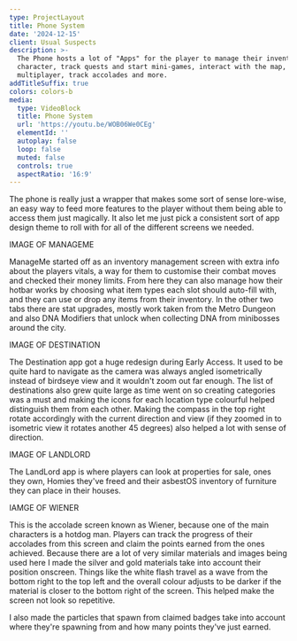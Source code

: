 ```yaml
---
type: ProjectLayout
title: Phone System
date: '2024-12-15'
client: Usual Suspects
description: >-
  The Phone hosts a lot of "Apps" for the player to manage their inventory and
  character, track quests and start mini-games, interact with the map, play
  multiplayer, track accolades and more.
addTitleSuffix: true
colors: colors-b
media:
  type: VideoBlock
  title: Phone System
  url: 'https://youtu.be/WOB06We0CEg'
  elementId: ''
  autoplay: false
  loop: false
  muted: false
  controls: true
  aspectRatio: '16:9'
---
```

The phone is really just a wrapper that makes some sort of sense lore-wise, an easy way to feed more features to the player without them being able to access them just magically. It also let me just pick a consistent sort of app design theme to roll with for all of the different screens we needed.

IMAGE OF MANAGEME

ManageMe started off as an inventory management screen with extra info about the players vitals, a way for them to customise their combat moves and checked their money limits. From here they can also manage how their hotbar works by choosing what item types each slot should auto-fill with, and they can use or drop any items from their inventory. In the other two tabs there are stat upgrades, mostly work taken from the Metro Dungeon and also DNA Modifiers that unlock when collecting DNA from minibosses around the city. 

IMAGE OF DESTINATION

The Destination app got a huge redesign during Early Access. It used to be quite hard to navigate as the camera was always angled isometrically instead of birdseye view and it wouldn't zoom out far enough. The list of destinations also grew quite large as time went on so creating categories was a must and making the icons for each location type colourful helped distinguish them from each other. Making the compass in the top right rotate accordingly with the current direction and view (if they zoomed in to isometric view it rotates another 45 degrees) also helped a lot with sense of direction. 

IMAGE OF LANDLORD

The LandLord app is where players can look at properties for sale, ones they own, Homies they've freed and their asbestOS inventory of furniture they can place in their houses. 

IAMGE OF WIENER

This is the accolade screen known as Wiener, because one of the main characters is a hotdog man. Players can track the progress of their accolades from this screen and claim the points earned from the ones achieved. Because there are a lot of very similar materials and images being used here I made the silver and gold materials take into account their position onscreen. Things like the white flash travel as a wave from the bottom right to the top left and the overall colour adjusts to be darker if the material is closer to the bottom right of the screen. This helped make the screen not look so repetitive.

I also made the particles that spawn from claimed badges take into account where they're spawning from and how many points they've just earned.
